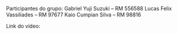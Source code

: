 Participantes do grupo:
Gabriel Yuji Suzuki – RM 556588
Lucas Felix Vassiliades – RM 97677
Kaio Cumpian Silva – RM 98816


Link do vídeo:

